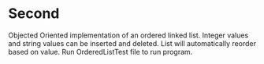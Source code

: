 # Second

Objected Oriented implementation of an ordered linked list. Integer values and string values can be inserted and deleted. List will automatically reorder based on value. Run OrderedListTest file to run program.
